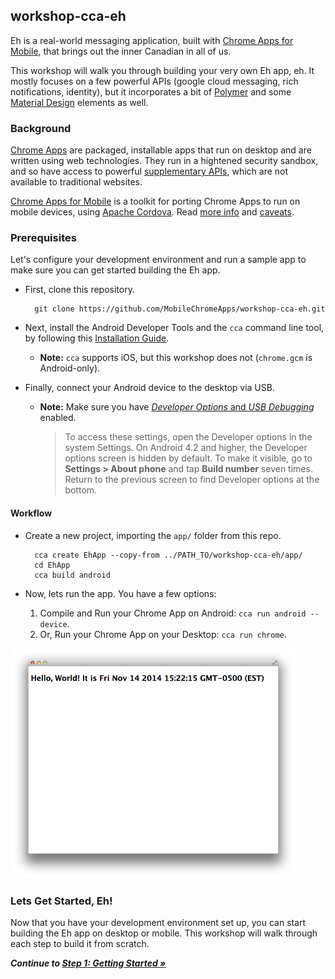 ## workshop-cca-eh

Eh is a real-world messaging application, built with [Chrome Apps for Mobile](https://developer.chrome.com/apps/chrome_apps_on_mobile), that brings out the inner Canadian in all of us.

This workshop will walk you through building your very own Eh app, eh.  It mostly focuses on a few powerful APIs (google cloud messaging, rich notifications, identity), but it incorporates a bit of [Polymer](https://www.polymer-project.org/) and some [Material Design](https://www.google.com/design/spec) elements as well.

### Background

[Chrome Apps](https://developer.chrome.com/apps/about_apps) are packaged, installable apps that run on desktop and are written using web technologies.  They run in a hightened security sandbox, and so have access to powerful [supplementary APIs](https://developer.chrome.com/apps/api_index), which are not available to traditional websites.

[Chrome Apps for Mobile](https://github.com/MobileChromeApps/mobile-chrome-apps) is a toolkit for porting Chrome Apps to run on mobile devices, using [Apache Cordova](http://cordova.apache.org).  Read [more info](https://github.com/MobileChromeApps/mobile-chrome-apps/blob/master/README.md) and [caveats](https://github.com/MobileChromeApps/mobile-chrome-apps/blob/master/docs/CordovaConsiderations.md).

### Prerequisites

Let's configure your development environment and run a sample app to make sure you can get started building the Eh app.

* First, clone this repository.

        git clone https://github.com/MobileChromeApps/workshop-cca-eh.git

* Next, install the Android Developer Tools and the `cca` command line tool, by following this [Installation Guide](https://github.com/MobileChromeApps/mobile-chrome-apps/blob/master/docs/Installation.md).
  * **Note:** `cca` supports iOS, but this workshop does not (`chrome.gcm` is Android-only).

* Finally, connect your Android device to the desktop via USB.
  * **Note:** Make sure you have [*Developer Options* and *USB Debugging*](http://developer.android.com/tools/device.html#developer-device-options) enabled.

    > To access these settings, open the Developer options in the system Settings. On Android 4.2 and higher, the Developer options screen is hidden by default. To make it visible, go to **Settings > About phone** and tap **Build number** seven times. Return to the previous screen to find Developer options at the bottom.


#### Workflow

* Create a new project, importing the `app/` folder from this repo.

        cca create EhApp --copy-from ../PATH_TO/workshop-cca-eh/app/
        cd EhApp
        cca build android

* Now, lets run the app.  You have a few options:
  1. Compile and Run your Chrome App on Android: `cca run android --device`.
  2. Or, Run your Chrome App on your Desktop: `cca run chrome`.

![Success!](docs/assets/step0-success.png)

### Lets Get Started, Eh!

Now that you have your development environment set up, you can start building the Eh app on desktop or mobile.  This workshop will walk through each step to build it from scratch.

_**Continue to [Step 1: Getting Started &raquo;](https://github.com/MobileChromeApps/workshop-cca-eh/blob/master/docs/step1.md)**_
